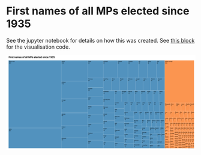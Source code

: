 # First names of all MPs elected since 1935

See the jupyter notebook for details on how this was created. See [this block](https://bl.ocks.org/dldx/88797b17483323352d45081e62e34e65/766a2b0a8c34865efc6ab1baa44352cbdb9db28b) for the visualisation code.


![visualisation of MP names](https://raw.githubusercontent.com/dldx/first-names-of-mps/master/visualisation.png)
